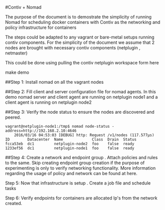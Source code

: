 #Contiv + Nomad

The purpose of the document is to demostrate the simplicity of running Nomad for scheduling docker containers with Contiv as the networking and policy infrastructure for containers

The steps could be adapted to any vagrant or bare-metal setups running contiv components. For the simplicity of the document we assume that 2 nodes are brought with necessary contiv components (netplugin , netmaster)

This could be done using pulling the contiv netplugin workspace form here

make demo



##Step 1: Install nomad on all the vagrant nodes




##Step 2: Fill client and server configuration file for nomad agents. In this demo nomad server and client agent are running on netplugin node1 and a client agent is running on netplugin node2 



##Step 3: Verify the node status to ensure the nodes are discovered and peered.
```
vagrant@netplugin-node1:/tmp$ nomad node-status -address=http://192.168.2.10:4646
    2016/03/16 04:53:03 [DEBUG] http: Request /v1/nodes (117.577µs)
ID        Datacenter  Name             Class  Drain  Status
fcca53eb  dc1         netplugin-node2  foo    false  ready
1233ef56  dc1         netplugin-node1  foo    false  ready
```

##Step 4: Create a network and endpoint group . Attach policies and rules to the same. Skip creating endpoint group creation if the purpose of experimenting is only to verify networking functionality. More information regarding the usage of policy and network can be found at here.




Step 5: Now that infrastructure is setup . Create a job file and schedule tasks




Step 6: Verify endpoints for containers are allocated Ip's from the network created. 
